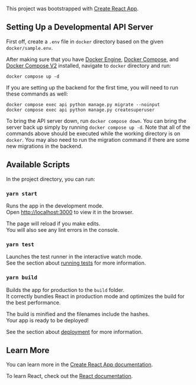 This project was bootstrapped with [Create React App](https://github.com/facebook/create-react-app).

## Setting Up a Developmental API Server

First off, create a `.env` file in `docker` directory based on the given `docker/sample.env`.

After making sure that you have [Docker Engine](https://docs.docker.com/engine/install/ubuntu/),
[Docker Compose](https://docs.docker.com/compose/install/),
and [Docker Compose V2](https://docs.docker.com/compose/cli-command/)
installed, navigate to `docker` directory and run:
```
docker compose up -d
```

If you are setting up the backend for the first time, you will need to run these commands as well:
```
docker compose exec api python manage.py migrate --noinput
docker compose exec api python manage.py createsuperuser
```

To bring the API server down, run `docker compose down`. You can bring the server back up simply by running
`docker compose up -d`. Note that all of the commands above should be executed while the working directory is on
`docker`. You may also need to run the migration command if there are some new migrations in the backend.

## Available Scripts

In the project directory, you can run:

### `yarn start`

Runs the app in the development mode.<br />
Open [http://localhost:3000](http://localhost:3000) to view it in the browser.

The page will reload if you make edits.<br />
You will also see any lint errors in the console.

### `yarn test`

Launches the test runner in the interactive watch mode.<br />
See the section about [running tests](https://facebook.github.io/create-react-app/docs/running-tests) for more information.

### `yarn build`

Builds the app for production to the `build` folder.<br />
It correctly bundles React in production mode and optimizes the build for the best performance.

The build is minified and the filenames include the hashes.<br />
Your app is ready to be deployed!

See the section about [deployment](https://facebook.github.io/create-react-app/docs/deployment) for more information.

## Learn More

You can learn more in the [Create React App documentation](https://facebook.github.io/create-react-app/docs/getting-started).

To learn React, check out the [React documentation](https://reactjs.org/).
